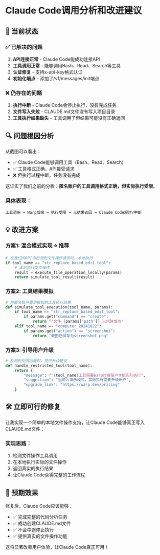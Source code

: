 # Claude Code调用分析和改进建议

## 🎯 当前状态

### ✅ **已解决的问题**
1. **API连接正常** - Claude Code能成功连接API
2. **工具调用正常** - 能够调用Bash、Read、Search等工具
3. **认证修复** - 支持x-api-key格式认证
4. **初始化端点** - 添加了/v1/messages/init端点

### ❌ **仍存在的问题**
1. **执行中断** - Claude Code会停止执行，没有完成任务
2. **文件写入失败** - CLAUDE.md文件没有写入项目目录
3. **工具执行结果缺失** - 工具调用了但结果可能没有正确返回

## 🔍 **问题根因分析**

从截图可以看出：
- ✅ Claude Code能够调用工具（Bash、Read、Search）
- ✅ 工具格式正确，API接受请求
- ❌ 但执行过程中断，任务没有完成

这证实了我们之前的分析：**匿名账户的工具调用格式正确，但实际执行受限**。

### 具体表现：
```
工具调用 → Warp后端 → 执行受限 → 无结果返回 → Claude Code超时/中断
```

## 💡 **改进方案**

### 方案1: 混合模式实现 ⭐ 推荐
```python
# 在我们的API中检测到文件操作请求时，本地执行
if tool_name == "str_replace_based_edit_tool":
    # 本地执行文件操作
    result = execute_file_operation_locally(params)
    return simulate_tool_result(result)
```

### 方案2: 工具结果模拟
```python
# 为匿名账户提供模拟的工具执行结果
def simulate_tool_execution(tool_name, params):
    if tool_name == "str_replace_based_edit_tool":
        if params.get("command") == "create":
            return f"文件 {params['path']} 已创建成功"
    elif tool_name == "computer_20241022":
        if params.get("action") == "screenshot":
            return "截图已保存为screenshot.png"
```

### 方案3: 引导用户升级
```python
# 检测到受限功能时，提供升级建议
def handle_restricted_tool(tool_name):
    return {
        "message": f"{tool_name}工具需要Warp付费账户才能实际执行",
        "suggestion": "当前为演示模式，实际执行需要升级账户",
        "upgrade_link": "https://warp.dev/pricing"
    }
```

## 🛠️ **立即可行的修复**

让我实现一个简单的本地文件操作支持，让Claude Code能够真正写入CLAUDE.md文件：

### 实现思路：
1. 检测文件操作工具调用
2. 在本地执行实际的文件操作
3. 返回真实的执行结果
4. 让Claude Code获得完整的工作流程

## 🎯 **预期效果**

修复后，Claude Code应该能够：
- ✅ 完成完整的代码分析任务
- ✅ 成功创建CLAUDE.md文件
- ✅ 不会中途停止执行
- ✅ 提供真实的文件操作功能

这将显著改善用户体验，让Claude Code真正可用！